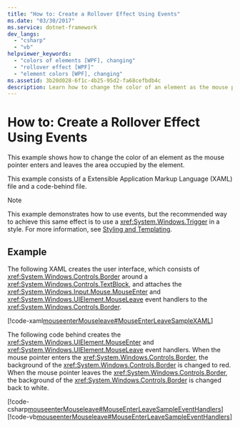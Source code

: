 ```yaml
---
title: "How to: Create a Rollover Effect Using Events"
ms.date: "03/30/2017"
ms.service: dotnet-framework
dev_langs: 
  - "csharp"
  - "vb"
helpviewer_keywords: 
  - "colors of elements [WPF], changing"
  - "rollover effect [WPF]"
  - "element colors [WPF], changing"
ms.assetid: 3b20d028-6f1c-4b25-95d2-fa68cefbdb4c
description: Learn how to change the color of an element as the mouse pointer enters and leaves the area occupied by the element.
---
```

# How to: Create a Rollover Effect Using Events

This example shows how to change the color of an element as the mouse pointer enters and leaves the area occupied by the element.  
  
This example consists of a Extensible Application Markup Language (XAML) file and a code-behind file.  
  
> [!NOTE]
> This example demonstrates how to use events, but the recommended way to achieve this same effect is to use a <xref:System.Windows.Trigger> in a style. For more information, see [Styling and Templating](../controls/styles-templates-overview.md).  
  
## Example  

The following XAML creates the user interface, which consists of <xref:System.Windows.Controls.Border> around a <xref:System.Windows.Controls.TextBlock>, and attaches the <xref:System.Windows.Input.Mouse.MouseEnter> and <xref:System.Windows.UIElement.MouseLeave> event handlers to the <xref:System.Windows.Controls.Border>.  
  
[!code-xaml[mouseenterMouseleave#MouseEnterLeaveSampleXAML](~/samples/snippets/csharp/VS_Snippets_Wpf/mouseenterMouseleave/CSharp/Window1.xaml#mouseenterleavesamplexaml)]  
  
The following code behind creates the <xref:System.Windows.UIElement.MouseEnter> and <xref:System.Windows.UIElement.MouseLeave> event handlers.  When the mouse pointer enters the <xref:System.Windows.Controls.Border>, the background of the <xref:System.Windows.Controls.Border> is changed to red.  When the mouse pointer leaves the <xref:System.Windows.Controls.Border>, the background of the <xref:System.Windows.Controls.Border> is changed back to white.  
  
[!code-csharp[mouseenterMouseleave#MouseEnterLeaveSampleEventHandlers](~/samples/snippets/csharp/VS_Snippets_Wpf/mouseenterMouseleave/CSharp/Window1.xaml.cs#mouseenterleavesampleeventhandlers)]
[!code-vb[mouseenterMouseleave#MouseEnterLeaveSampleEventHandlers](~/samples/snippets/visualbasic/VS_Snippets_Wpf/mouseenterMouseleave/VisualBasic/Window1.xaml.vb#mouseenterleavesampleeventhandlers)]
